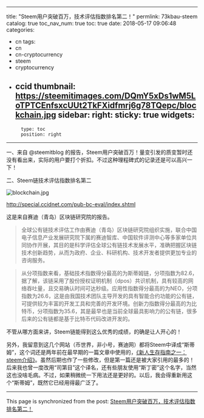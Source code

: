 
---
title: "Steem用户突破百万，技术评估指数排名第二！"
permlink: 73kbau-steem
catalog: true
toc_nav_num: true
toc: true
date: 2018-05-17 09:06:48
categories:
- cn
tags:
- cn
- cn-cryptocurrency
- steem
- cryptocurrency
- ccid
thumbnail: https://steemitimages.com/DQmY5xDs1wM5LoTPTCEnfsxcUUt2TkFXidfmrj6g78TQepc/blockchain.jpg
sidebar:
    right:
        sticky: true
widgets:
    -
        type: toc
        position: right
---


一、来自 @steemitblog 的报告，Steem用户突破百万！量变引发的质变暂时还没有看出来，实际的用户要打个折扣。不过这种理程碑式的记录还是可以高兴一下！


二、Steem链技术评估指数排名第二

![blockchain.jpg](https://steemitimages.com/DQmY5xDs1wM5LoTPTCEnfsxcUUt2TkFXidfmrj6g78TQepc/blockchain.jpg)

http://special.ccidnet.com/pub-bc-eval/index.shtml

这是来自赛迪（青岛）区块链研究院的报告。

>全球公有链技术评估工作由赛迪（青岛）区块链研究院组织实施，联合中国电子信息产业发展研究院下属的赛迪智库、中国软件评测中心等多家单位共同协作开展，其目的是科学评估全球公有链技术发展水平，准确把握区块链技术创新趋势，从而为政府、企业、科研机构、技术开发者提供更加专业的咨询服务。

>从分项指数来看，基础技术指数得分最高的为斯蒂姆链，分项指数为82.6，据了解，该链采用了股份授权证明机制（dpos）共识机制，具有较高的网络吞吐量，且交易确认时间可达秒级。应用性指数得分最高的为NEO，分项指数为26.6，这是由我国技术团队主导开发的具有智能合约功能的公有链，可提供较为丰富的开发工具和完善的开发环境。创新力指数得分最高的为比特币，分项指数为35.6，其是最早也是当前全球最具影响力的公有链，很多后来的公有链都是基于比特币代码改进开发的。

不管从哪方面来讲，Steem链能得到这么优秀的成绩，的确是让人开心的！


另外，我留意到这几个网站（币世界，非小号，赛迪网）都将Steem中译成“斯蒂姆”，这个词还是两年前在最早期的一篇文章中使用的，[《新人生存指南之一：steem介绍》](https://steemit.com/steemit/@lemooljiang/3f5j36-steem)。虽然后期也作了一些修改，但是第一篇还是被大家引用的最多的！后来我也曾一度改用“司第目”这个译名，还有些朋友使用“斯丁密”这个名字，当然这也没啥毛病。不过，如果稍微统一下用法还是更好的。以后，我会得重新用这个“斯蒂姆”，既然它已经用得最广泛了。

- - -

This page is synchronized from the post: [Steem用户突破百万，技术评估指数排名第二！](https://steemit.com/@lemooljiang/73kbau-steem)
